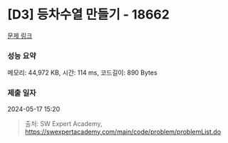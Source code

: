 # [D3] 등차수열 만들기 - 18662 

[문제 링크](https://swexpertacademy.com/main/code/problem/problemDetail.do?contestProbId=AYo-e9EKmGoDFAQI) 

### 성능 요약

메모리: 44,972 KB, 시간: 114 ms, 코드길이: 890 Bytes

### 제출 일자

2024-05-17 15:20



> 출처: SW Expert Academy, https://swexpertacademy.com/main/code/problem/problemList.do